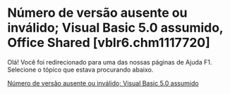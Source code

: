 
# Número de versão ausente ou inválido; Visual Basic 5.0 assumido, Office Shared [vblr6.chm1117720]

Olá! Você foi redirecionado para uma das nossas páginas de Ajuda F1. Selecione o tópico que estava procurando abaixo.

[Número de versão ausente ou inválido; Visual Basic 5.0 assumido](http://msdn.microsoft.com/library/c2a322c2-3f2f-f5da-3cc2-06e2c168f836%28Office.15%29.aspx)
